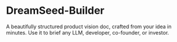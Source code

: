 # DreamSeed-Builder
A beautifully structured product vision doc, crafted from your idea in minutes. Use it to brief any LLM, developer, co-founder, or investor.
